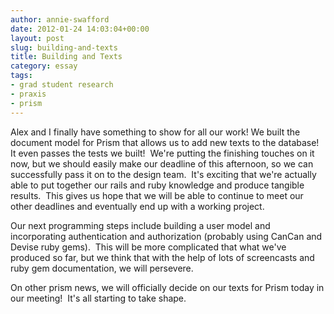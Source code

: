 ```yaml
---
author: annie-swafford
date: 2012-01-24 14:03:04+00:00
layout: post
slug: building-and-texts
title: Building and Texts
category: essay
tags:
- grad student research
- praxis
- prism
---
```


Alex and I finally have something to show for all our work! We built the document model for Prism that allows us to add new texts to the database!  It even passes the tests we built!  We're putting the finishing touches on it now, but we should easily make our deadline of this afternoon, so we can successfully pass it on to the design team.  It's exciting that we're actually able to put together our rails and ruby knowledge and produce tangible results.  This gives us hope that we will be able to continue to meet our other deadlines and eventually end up with a working project.

Our next programming steps include building a user model and incorporating authentication and authorization (probably using CanCan and Devise ruby gems).  This will be more complicated that what we've produced so far, but we think that with the help of lots of screencasts and ruby gem documentation, we will persevere.

On other prism news, we will officially decide on our texts for Prism today in our meeting!  It's all starting to take shape.

